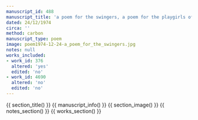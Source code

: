 ```yaml
---
manuscript_id: 488
manuscript_title: 'a poem for the swingers, a poem for the playgirls of the universe:'
dated: 24/12/1974
circa: ''
method: carbon
manuscript_type: poem
image: poem1974-12-24-a_poem_for_the_swingers.jpg
notes: null
works_included:
- work_id: 376
  altered: 'yes'
  edited: 'no'
- work_id: 4690
  altered: 'no'
  edited: 'no'
---
```


{{ section_title() }}
{{ manuscript_info() }}
{{ section_image() }}
{{ notes_section() }}
{{ works_section() }}
